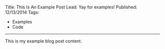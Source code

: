 Title: This Is An Example Post
Lead: Yay for examples!
Published: 12/13/2014
Tags:
- Examples
- Code
---
This is my example blog post content.
